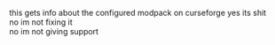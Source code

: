 this gets info about the configured modpack on curseforge
  yes its shit  
  no im not fixing it  
  no im not giving support 
